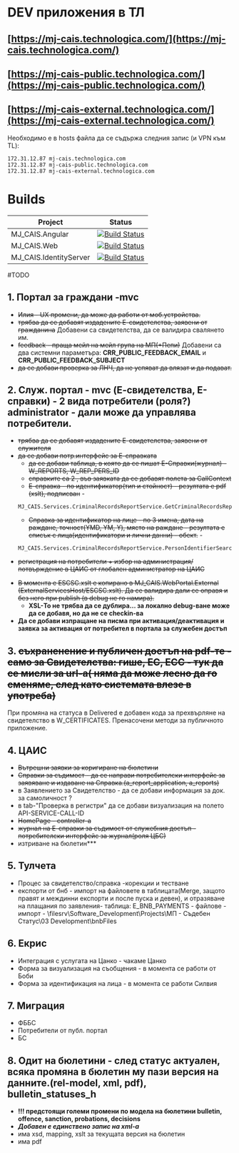 # DEV приложения в ТЛ

## [https://mj-cais.technologica.com/](https://mj-cais.technologica.com/)
## [https://mj-cais-public.technologica.com/](https://mj-cais-public.technologica.com/)
## [https://mj-cais-external.technologica.com/](https://mj-cais-external.technologica.com/)
Необходимо е в hosts файла да се съдържа следния запис (и VPN към TL):
```
172.31.12.87 mj-cais.technologica.com
172.31.12.87 mj-cais-public.technologica.com
172.31.12.87 mj-cais-external.technologica.com
```

# Builds

|Project|Status|
|--------|------|
|MJ_CAIS.Angular|[![Build Status](https://tfstl.technologica.com/tfs/DefaultCollection/MJ-CAIS/_apis/build/status/MJ_CAIS.Angular)](https://tfstl.technologica.com/tfs/DefaultCollection/MJ-CAIS/_build/latest?definitionId=317)|
|MJ_CAIS.Web|[![Build Status](https://tfstl.technologica.com/tfs/DefaultCollection/MJ-CAIS/_apis/build/status/MJ_CAIS.Web)](https://tfstl.technologica.com/tfs/DefaultCollection/MJ-CAIS/_build/latest?definitionId=319)|
|MJ_CAIS.IdentityServer|[![Build Status](https://tfstl.technologica.com/tfs/DefaultCollection/MJ-CAIS/_apis/build/status/MJ_CAIS.IdentityServer)](https://tfstl.technologica.com/tfs/DefaultCollection/MJ-CAIS/_build/latest?definitionId=318)|


#TODO
## 1. Портал за граждани -mvc
 - ~~Илия - UX промени, да може да работи от моб.устройства.~~
 - ~~трябва да се добавят издадените Е-свидетелства, заявени от гражданина~~ Добавени са свидетелства, да се валидира свалянето им.
 - ~~feedback - праща мейл на мейл група на МП(+Пепи)~~ Добавени са два системни параметъра: **CRR_PUBLIC_FEEDBACK_EMAIL** и **CRR_PUBLIC_FEEDBACK_SUBJECT**
 - ~~да се добави проверка за ЛНЧ, да не успяват да влязат и да подават.~~
 
## 2. Служ. портал - mvc (Е-свидетелства, Е-справки) - 2 вида потребители (роля?) administrator - дали може да управлява потребители.
 * ~~трябва да се добавят издадените Е-свидетелства, заявени от служителя~~
 * ~~да се добави потр.интерфейс за Е-справката~~ 
    * ~~да се добави таблица, в която да се пишат Е-Справки(журнал) - W_REPORTS, W_REP_PERS_ID~~
    * ~~справките са 2 , във заявката да се добавят полета за CallContext~~
    * ~~Е-справка - по идентификатор(тип и стойност) - резултата е pdf (xslt), подписван~~ - 
	```
	MJ_CAIS.Services.CriminalRecordsReportService.GetCriminalRecordsReportPDFAsync
	```
	* ~~Справка за идентификатор на лице - по 3 имена, дата на раждане, точност(YMD, YM, Y), място на раждане - резултата е списък с лица(идентификатори и лични данни) - обект.~~ - 
	```
	MJ_CAIS.Services.CriminalRecordsReportService.PersonIdentifierSearchAsync
	```
   
 - ~~регистрация на потребители + избор на администрация/ потвърждение в ЦАИС от глобален администратор на ЦАИС~~
 * ~~В момента е ESCSC.xslt е копирано в MJ_CAIS.WebPortal.External (ExternalServicesHost/ESCSC.xslt). Да се валидира дали се оправя и без него при publish (в debug не го намира).~~
	 * **XSL-То не трябва да се дублира... за локално debug-ване може да се добавя, но да не се checkin-ва**
 * **Да се добави изпращане на писма при активация/деактивация и заявка за активация от потребител в портала за служебен достъп**
 
## 3. ~~съхраненение и публичен достъп на pdf-те - само за Свидетелства: гише, ЕС, ЕСС - тук да се мисли за url-a( няма да може лесно да го сменяме, след като системата влезе в употреба)~~
При промяна на статуса в Delivered е добавен кода за прехвърляне на свидетелство в W_CERTIFICATES. Пренасочени методи за публичното приложение.
## 4. ЦАИС
 - ~~Вътрешни заявки за коригиране на бюлетини~~
 - ~~Справки за съдимост - да се направи потребителски интерфейс за заявяване и издаване на Справка.(a_report_application, a_reports)~~
 - в Заявлението за Свидетелство - да се добави информация за док. за самоличност ?
 - в tab-"Проверка в регистри" да се добави визуализация на полето API-SERVICE-CALL-ID
 - ~~HomePage - controller-a~~
 - ~~журнал на Е-справки за съдимост от служебния достъп - потребителски интерфейс за журнал(роля ЦБС)~~
 - изтриване на бюлетин***
 
## 5. Тулчета
 - Процес за свидетелство/справка -корекции и тестване
 - експорти от бнб - импорт на файловете в таблицата(Merge, защото правят и междинни експорти и после пуска и девен),  и отразяване на плащания по заявления- таблица: E_BNB_PAYMENTS - файлове - импорт - \\filesrv\Software_Development\Projects\МП - Съдебен Статус\03 Development\bnbFiles

 
## 6. Екрис
 - Интеграция с услугата на Цанко - чакаме Цанко
 - Форма за визуализация на съобщения - в момента се работи от Боби
 - Форма за идентификация на лица - в момента се работи Силвия
 
## 7. Миграция
 - ФББС
 - Потребители от публ. портал
 - БС
 
## 8. Одит на бюлетини - след статус актуален, всяка промяна в бюлетин му пази версия на данните.(rel-model, xml, pdf), bulletin_statuses_h
 * **!!! предстоящи големи промени по модела на бюлетини bulletin, offence, sanction, probations, decisions**
 * <em><strong>Добавен е единствено запис на xml-а</strong></em>
 * има xsd, mapping, xslt за текущата версия на бюлетин 
 * има pdf 